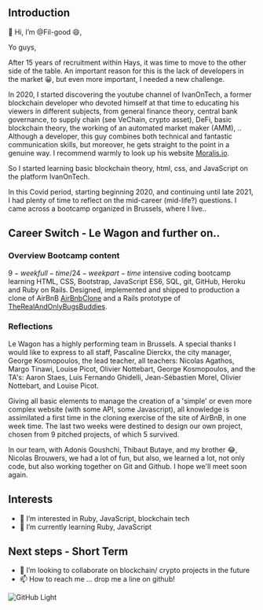 ## Introduction

👋 Hi, I’m @Fil-good :smile:,

Yo guys, 

After 15 years of recruitment within Hays, it was time to move to the other side of the table. An important reason for this is the lack of developers in the market 😀, but even more important, I needed a new challenge. 

In 2020, I started discovering the youtube channel of IvanOnTech, a former blockchain developer who devoted himself at that time to educating his viewers in different subjects, from general finance theory, central bank governance, to supply chain (see VeChain, crypto asset), DeFi, basic blockchain theory, the working of an automated market maker (AMM), ..   
Although a developer, this guy combines both technical and fantastic communication skills, but moreover, he gets straight to the point in a genuine way. I recommend warmly to look up his website [Moralis.io](https://moralis.io/).

So I started learning basic blockchain theory, html, css, and JavaScript on the platform IvanOnTech. 

In this Covid period, starting beginning 2020, and continuing until late 2021, I had plenty of time to reflect on the mid-career (mid-life?) questions. I came across a bootcamp organized in Brussels, where I live.. 


## Career Switch - Le Wagon and further on..

### Overview Bootcamp content

$9-week full-time/24-week part-time$ intensive coding bootcamp learning HTML, CSS, Bootstrap, JavaScript ES6,
SQL, git, GitHub, Heroku and Ruby on Rails. Designed, implemented and shipped to production a clone of AirBnB [AirBnbClone](https://github.com/Nicolas1950/ACTORS_AT_HOME) and a Rails prototype of [TheRealAndOnlyBugsBuddies](https://github.com/Agoushch/Bugs_Buddy). 

### Reflections

Le Wagon has a highly performing team in Brussels. A special thanks I would like to express to all staff, Pascaline Dierckx, the city manager, George Kosmopoulos, the lead teacher, all teachers: Nicolas Agathos, Margo Tinawi, Louise Picot, Olivier Nottebart, George Kosmopoulos, and the TA's: Aaron Staes, Luis Fernando Ghidelli, Jean-Sébastien Morel, Olivier Nottebart, and Louise Picot. 

Giving all basic elements to manage the creation of a 'simple' or even more complex website (with some API, some Javascript), all knowledge is assimilated a first time in the cloning exercise of the site of AirBnB, in one week time. The last two weeks were destined to design our own project, chosen from 9 pitched projects, of which 5 survived. 

In our team, with Adonis Goushchi, Thibaut Butaye, and my brother 😂, Nicolas Brouwers, we had a lot of fun, but also, we learned a lot, not only code, but also working together on Git and Github. I hope we'll meet soon again. 


## Interests 

- 👀 I’m interested in Ruby, JavaScript, blockchain tech
- 🌱 I’m currently learning Ruby, JavaScript


## Next steps - Short Term

- 💞️ I’m looking to collaborate on blockchain/ crypto projects in the future
- 📫 How to reach me ... drop me a line on github!



![GitHub Light](https://res.cloudinary.com/dz243iddc/image/upload/v1638956641/WIN_20211207_11_26_21_Pro_ftrlpe.jpg)
